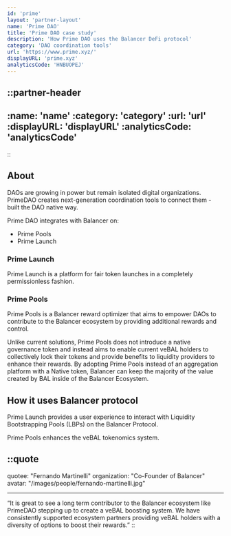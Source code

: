 ```yaml
---
id: 'prime'
layout: 'partner-layout'
name: 'Prime DAO'
title: 'Prime DAO case study'
description: 'How Prime DAO uses the Balancer DeFi protocol'
category: 'DAO coordination tools'
url: 'https://www.prime.xyz/'
displayURL: 'prime.xyz'
analyticsCode: 'HNBUOPEJ'
---
```


::partner-header
---
:name: 'name'
:category: 'category'
:url: 'url'
:displayURL: 'displayURL'
:analyticsCode: 'analyticsCode'
---
::

## About

DAOs are growing in power but remain isolated digital organizations. PrimeDAO creates next-generation coordination tools to connect them - built the DAO native way.

Prime DAO integrates with Balancer on:
- Prime Pools
- Prime Launch


### Prime Launch

Prime Launch is a platform for fair token launches in a completely permissionless fashion.

### Prime Pools

Prime Pools is a Balancer reward optimizer that aims to empower DAOs to contribute to the Balancer ecosystem by providing additional rewards and control.

Unlike current solutions, Prime Pools does not introduce a native governance token and instead aims to enable current veBAL holders to collectively lock their tokens and provide benefits to liquidity providers to enhance their rewards. By adopting Prime Pools instead of an aggregation platform with a Native token, Balancer can keep the majority of the value created by BAL inside of the Balancer Ecosystem.

## How it uses Balancer protocol

Prime Launch provides a user experience to interact with Liquidity Bootstrapping Pools (LBPs) on the Balancer Protocol.

Prime Pools enhances the veBAL tokenomics system.

::quote
---

quotee: "Fernando Martinelli"
organization: "Co-Founder of Balancer"
avatar: "/images/people/fernando-martinelli.jpg"

---
“It is great to see a long term contributor to the Balancer ecosystem like PrimeDAO stepping up to create a veBAL boosting system. We have consistently supported ecosystem partners providing veBAL holders with a diversity of options to boost their rewards.”
::
